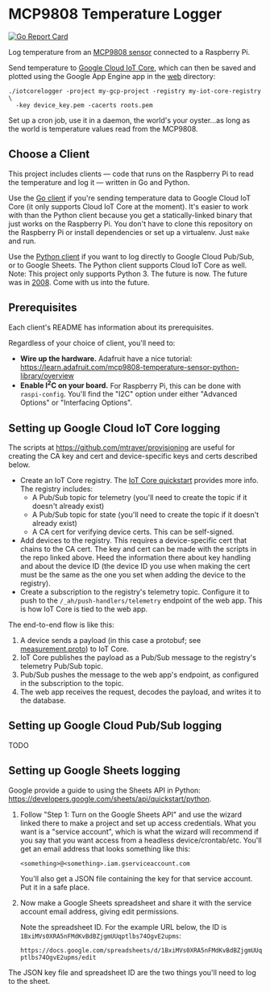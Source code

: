 # MCP9808 Temperature Logger

[![Go Report Card](https://goreportcard.com/badge/github.com/mtraver/environmental-sensor)](https://goreportcard.com/report/github.com/mtraver/environmental-sensor)

Log temperature from an [MCP9808 sensor](https://www.adafruit.com/product/1782)
connected to a Raspberry Pi.

Send temperature to [Google Cloud IoT Core](https://cloud.google.com/iot-core/),
which can then be saved and plotted using the Google App Engine app in the
[web](web) directory:

    ./iotcorelogger -project my-gcp-project -registry my-iot-core-registry \
      -key device_key.pem -cacerts roots.pem

Set up a cron job, use it in a daemon, the world's your oyster...as long as the
world is temperature values read from the MCP9808.

## Choose a Client

This project includes clients — code that runs on the Raspberry Pi to read the
temperature and log it — written in Go and Python.

Use the [Go client](cmd) if you're sending temperature data to Google
Cloud IoT Core (it only supports Cloud IoT Core at the moment). It's easier to
work with than the Python client because you get a statically-linked binary that
just works on the Raspberry Pi. You don't have to clone this repository on the
Raspberry Pi or install dependencies or set up a virtualenv. Just `make` and run.

Use the [Python client](client_python) if you want to log directly to Google
Cloud Pub/Sub, or to Google Sheets. The Python client supports Cloud IoT Core
as well. Note: This project only supports Python 3. The future is now. The
future was in [2008](https://www.python.org/download/releases/3.0/). Come with
us into the future.

## Prerequisites

Each client's README has information about its prerequisites.

Regardless of your choice of client, you'll need to:

  - **Wire up the hardware.** Adafruit have a nice tutorial:
https://learn.adafruit.com/mcp9808-temperature-sensor-python-library/overview
  - **Enable I<sup>2</sup>C on your board.** For Raspberry Pi,
this can be done with ``raspi-config``. You'll find the "I2C" option under
either "Advanced Options" or "Interfacing Options".

## Setting up Google Cloud IoT Core logging

The scripts at https://github.com/mtraver/provisioning are useful for creating
the CA key and cert and device-specific keys and certs described below.

- Create an IoT Core registry.
  The [IoT Core quickstart](https://cloud.google.com/iot/docs/quickstart)
  provides more info. The registry includes:
  - A Pub/Sub topic for telemetry (you'll need to create the topic if it
    doesn't already exist)
  - A Pub/Sub topic for state (you'll need to create the topic if it
    doesn't already exist)
  - A CA cert for verifying device certs. This can be self-signed.
- Add devices to the registry. This requires a device-specific cert that chains
  to the CA cert. The key and cert can be made with the scripts in the repo
  linked above. Heed the information there about key handling and about the
  device ID (the device ID you use when making the cert must be the same as the
  one you set when adding the device to the registry).
- Create a subscription to the registry's telemetry topic. Configure it to
  push to the ``/_ah/push-handlers/telemetry`` endpoint of the web app.
  This is how IoT Core is tied to the web app.

The end-to-end flow is like this:
1. A device sends a payload (in this case a protobuf; see
   [measurement.proto](measurement.proto)) to IoT Core.
2. IoT Core publishes the payload as a Pub/Sub message to the registry's
   telemetry Pub/Sub topic.
3. Pub/Sub pushes the message to the web app's endpoint, as configured in
   the subscription to the topic.
4. The web app receives the request, decodes the payload, and writes
   it to the database.

## Setting up Google Cloud Pub/Sub logging

TODO

## Setting up Google Sheets logging

Google provide a guide to using the Sheets API in Python:
https://developers.google.com/sheets/api/quickstart/python.

1. Follow "Step 1: Turn on the Google Sheets API" and use the wizard linked
   there to make a project and set up access credentials. What you want is a
   "service account", which is what the wizard will recommend if you say that
   you want access from a headless device/crontab/etc. You'll get an email
   address that looks something like this:

   ``<something>@<something>.iam.gserviceaccount.com``

   You'll also get a JSON file containing the key for that service account.
   Put it in a safe place.

2. Now make a Google Sheets spreadsheet and share it with the service account
   email address, giving edit permissions.

   Note the spreadsheet ID. For the example URL below, the ID is
   ``1BxiMVs0XRA5nFMdKvBdBZjgmUUqptlbs74OgvE2upms``:

   ``https://docs.google.com/spreadsheets/d/1BxiMVs0XRA5nFMdKvBdBZjgmUUqptlbs74OgvE2upms/edit``

The JSON key file and spreadsheet ID are the two things you'll need to log to
the sheet.

